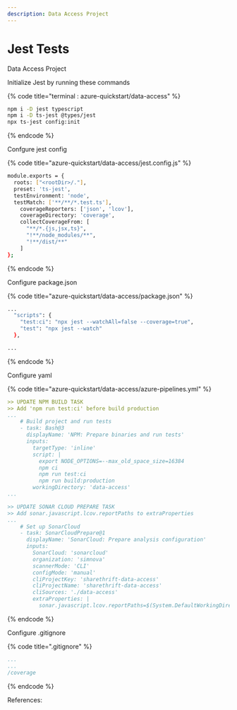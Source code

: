 ```yaml
---
description: Data Access Project
---
```


# Jest Tests

Data Access Project



Initialize Jest by running these commands

{% code title="terminal : azure-quickstart/data-access" %}
```bash
npm i -D jest typescript
npm i -D ts-jest @types/jest
npx ts-jest config:init
```
{% endcode %}

Confgure jest config

{% code title="azure-quickstart/data-access/jest.config.js" %}
```bash
module.exports = {
  roots: ["<rootDir>/."],
  preset: 'ts-jest',
  testEnvironment: 'node',
  testMatch: ['**/**/*.test.ts'],
    coverageReporters: ['json', 'lcov'],
    coverageDirectory: 'coverage',
    collectCoverageFrom: [
      "**/*.{js,jsx,ts}",
      "!**/node_modules/**",
      "!**/dist/**"
    ]
};
```
{% endcode %}



Configure package.json

{% code title="azure-quickstart/data-access/package.json" %}
```bash
...
  "scripts": {
    "test:ci": "npx jest --watchAll=false --coverage=true",
    "test": "npx jest --watch"
  },

...
```
{% endcode %}



Configure yaml

{% code title="azure-quickstart/data-access/azure-pipelines.yml" %}
```yaml
>> UPDATE NPM BUILD TASK
>> Add 'npm run test:ci' before build production
...
    # Build project and run tests
    - task: Bash@3
      displayName: 'NPM: Prepare binaries and run tests'
      inputs:
        targetType: 'inline'
        script: |
          export NODE_OPTIONS=--max_old_space_size=16384
          npm ci
          npm run test:ci
          npm run build:production
        workingDirectory: 'data-access'
...

>> UPDATE SONAR CLOUD PREPARE TASK
>> Add sonar.javascript.lcov.reportPaths to extraProperties
...
    # Set up SonarCloud
    - task: SonarCloudPrepare@1
      displayName: 'SonarCloud: Prepare analysis configuration'
      inputs:
        SonarCloud: 'sonarcloud'
        organization: 'simnova'
        scannerMode: 'CLI'
        configMode: 'manual'
        cliProjectKey: 'sharethrift-data-access'
        cliProjectName: 'sharethrift-data-access'
        cliSources: './data-access'
        extraProperties: |
          sonar.javascript.lcov.reportPaths=$(System.DefaultWorkingDirectory)/data-access/coverage/lcov.info
```
{% endcode %}

Configure .gitignore

{% code title=".gitignore" %}
```yaml
...
...
/coverage
```
{% endcode %}

References:

